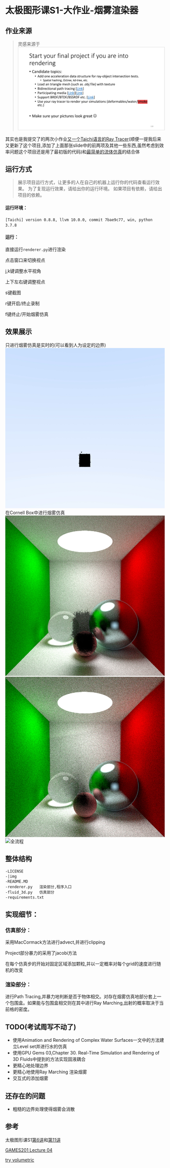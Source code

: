 # 太极图形课S1-大作业-烟雾渲染器

## 作业来源
> 灵感来源于![图形课第七讲给出的大作业方向](img/taichiCourseS01L7p118.jpg)

其实也是我提交了的两次小作业[又一个Taichi语言的Ray Tracer](https://github.com/0xrabbyte/TinyRayTracer-Taichi)(顺便一提我后来又更新了这个项目,添加了上面那张slide中的前两项及其他一些东西,虽然考虑到效率问题这个项目还是用了最初版的代码)和[最简单的流体仿真](https://github.com/0xrabbyte/taichi_simple_fluid_solver)的结合体

## 运行方式
> 展示项目运行方式，让更多的人在自己的机器上运行你的代码查看运行效果。
> 为了复现运行效果，请给出你的运行环境。
> 如果项目有依赖，请给出项目的依赖。

#### 运行环境：
`[Taichi] version 0.8.8, llvm 10.0.0, commit 7bae9c77, win, python 3.7.8`

#### 运行：
直接运行`renderer.py`进行渲染

点击窗口来切换视点

j,k键调整水平视角

上下左右键调整视点

s键截图

r键开启/终止录制

f键终止/开始烟雾仿真

## 效果展示
只进行烟雾仿真是实时的(可以看到人为设定的边界)
![单独的烟雾仿真](img/smoke_1.gif)
在Cornell Box中进行烟雾仿真
![中途暂停](img/smoke_2.jpg)
![快散开了](img/smoke_3.jpg)
![全流程](img/smoke_4.gif)

## 整体结构
```
-LICENSE
-|img
-README.MD
-renderer.py   渲染部分,程序入口
-fluid_3d.py   仿真部分
-requirements.txt
```

## 实现细节：
### 仿真部分：
采用MacCormack方法进行advect,并进行clipping

Project部分暴力的采用了jacobi方法

在每个仿真步的开始对固定区域添加颗粒,并以一定概率对每个grid的速度进行随机的改变
### 渲染部分：
进行Path Tracing,并暴力地判断是否于物体相交。对存在烟雾仿真地部分套上一个包围盒。如果能与包围盒相交则在其中进行Ray Marching,出射的概率取决于当前格的密度。

## TODO(考试周写不动了)
- 使用Animation and Rendering of Complex Water Surfaces一文中的方法建立Level set并进行水的仿真
- 使用GPU Gems 03,Chapter 30. Real-Time Simulation and Rendering of 3D Fluids中提到的方法实现固液耦合
- 更精心地处理边界
- 更精心地使用Ray Marching 渲染烟雾
- 交互式的添加烟雾

## 还存在的问题
- 粗糙的边界处理使得烟雾会消散

## 参考
太极图形课S1[第6讲](https://b23.tv/BV1AT4y1d762)和[第11讲](https://b23.tv/BV1934y1X7MD)

[GAMES201 Lecture 04](https://b23.tv/BV1ZK411H7Hc?p=4)

[try volumetric ](https://www.shadertoy.com/view/Xsd3R2)